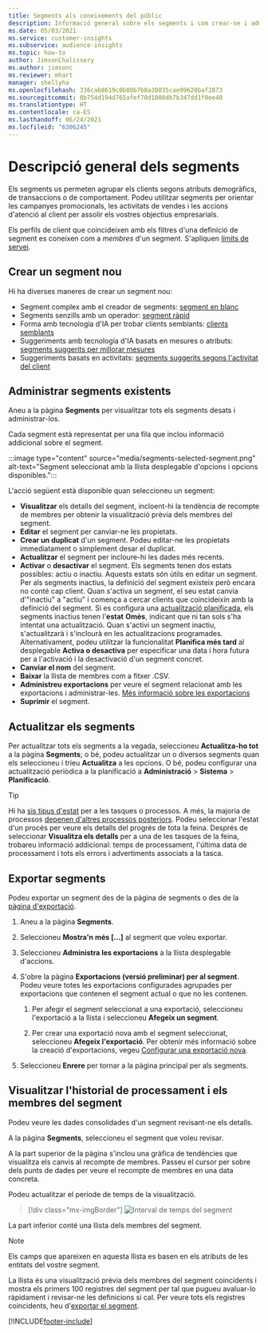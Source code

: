 ```yaml
---
title: Segments als coneixements del públic
description: Informació general sobre els segments i com crear-ne i administrar-los.
ms.date: 05/03/2021
ms.service: customer-insights
ms.subservice: audience-insights
ms.topic: how-to
author: JimsonChalissery
ms.author: jimsonc
ms.reviewer: mhart
manager: shellyha
ms.openlocfilehash: 336cab8619c0b80b7b8a38035cae99620baf2873
ms.sourcegitcommit: 0b754d194d765afef70d1008db7b347dd1f0ee40
ms.translationtype: HT
ms.contentlocale: ca-ES
ms.lasthandoff: 06/24/2021
ms.locfileid: "6306245"
---
```

# <a name="segments-overview"></a>Descripció general dels segments

Els segments us permeten agrupar els clients segons atributs demogràfics, de transaccions o de comportament. Podeu utilitzar segments per orientar les campanyes promocionals, les activitats de vendes i les accions d'atenció al client per assolir els vostres objectius empresarials.

Els perfils de client que coincideixen amb els filtres d'una definició de segment es coneixen com a *membres* d'un segment. S'apliquen [límits de servei](service-limits.md).

## <a name="create-a-new-segment"></a>Crear un segment nou

Hi ha diverses maneres de crear un segment nou: 

- Segment complex amb el creador de segments: [segment en blanc](segment-builder.md#create-a-new-segment)
- Segments senzills amb un operador: [segment ràpid](segment-builder.md#quick-segments)
- Forma amb tecnologia d'IA per trobar clients semblants: [clients semblants](find-similar-customer-segments.md)
- Suggeriments amb tecnologia d'IA basats en mesures o atributs: [segments suggerits per millorar mesures](suggested-segments.md)
- Suggeriments basats en activitats: [segments suggerits segons l'activitat del client](suggested-segments-activity.md)

## <a name="manage-existing-segments"></a>Administrar segments existents

Aneu a la pàgina **Segments** per visualitzar tots els segments desats i administrar-los.

Cada segment està representat per una fila que inclou informació addicional sobre el segment.

:::image type="content" source="media/segments-selected-segment.png" alt-text="Segment seleccionat amb la llista desplegable d'opcions i opcions disponibles.":::

L'acció següent està disponible quan seleccioneu un segment:

- **Visualitzar** els detalls del segment, incloent-hi la tendència de recompte de membres per obtenir la visualització prèvia dels membres del segment.
- **Editar** el segment per canviar-ne les propietats.
- **Crear un duplicat** d'un segment. Podeu editar-ne les propietats immediatament o simplement desar el duplicat.
- **Actualitzar** el segment per incloure-hi les dades més recents.
- **Activar** o **desactivar** el segment. Els segments tenen dos estats possibles: actiu o inactiu. Aquests estats són útils en editar un segment. Per als segments inactius, la definició del segment existeix però encara no conté cap client. Quan s'activa un segment, el seu estat canvia d'"inactiu" a "actiu" i comença a cercar clients que coincideixin amb la definició del segment. Si es configura una [actualització planificada](system.md#schedule-tab), els segments inactius tenen l'**estat** **Omès**, indicant que ni tan sols s'ha intentat una actualització. Quan s'activi un segment inactiu, s'actualitzarà i s'inclourà en les actualitzacions programades.
  Alternativament, podeu utilitzar la funcionalitat **Planifica més tard** al desplegable **Activa o desactiva** per especificar una data i hora futura per a l'activació i la desactivació d'un segment concret.
- **Canviar el nom** del segment.
- **Baixar** la llista de membres com a fitxer .CSV.
- **Administreu exportacions** per veure el segment relacionat amb les exportacions i administrar-les. [Més informació sobre les exportacions](export-destinations.md)
- **Suprimir** el segment.

## <a name="refresh-segments"></a>Actualitzar els segments

Per actualitzar tots els segments a la vegada, seleccioneu **Actualitza-ho tot** a la pàgina **Segments**; o bé, podeu actualitzar un o diversos segments quan els seleccioneu i trieu **Actualitza** a les opcions. O bé, podeu configurar una actualització periòdica a la planificació a **Administració** > **Sistema** > **Planificació**.

> [!TIP]
> Hi ha [sis tipus d'estat](system.md#status-types) per a les tasques o processos. A més, la majoria de processos [depenen d'altres processos posteriors](system.md#refresh-policies). Podeu seleccionar l'estat d'un procés per veure els detalls del progrés de tota la feina. Després de seleccionar **Visualitza els detalls** per a una de les tasques de la feina, trobareu informació addicional: temps de processament, l'última data de processament i tots els errors i advertiments associats a la tasca.

## <a name="export-segments"></a>Exportar segments

Podeu exportar un segment des de la pàgina de segments o des de la [pàgina d'exportació](export-destinations.md). 

1. Aneu a la pàgina **Segments**.

1. Seleccioneu **Mostra'n més [...]** al segment que voleu exportar.

1. Seleccioneu **Administra les exportacions** a la llista desplegable d'accions.

1. S'obre la pàgina **Exportacions (versió preliminar) per al segment**. Podeu veure totes les exportacions configurades agrupades per exportacions que contenen el segment actual o que no les contenen.

   1. Per afegir el segment seleccionat a una exportació, seleccioneu l'exportació a la llista i seleccioneu **Afegeix un segment**.

   1. Per crear una exportació nova amb el segment seleccionat, seleccioneu **Afegeix l'exportació**. Per obtenir més informació sobre la creació d'exportacions, vegeu [Configurar una exportació nova](export-destinations.md#set-up-a-new-export).

1. Seleccioneu **Enrere** per tornar a la pàgina principal per als segments.

## <a name="view-processing-history-and-segment-members"></a>Visualitzar l'historial de processament i els membres del segment

Podeu veure les dades consolidades d'un segment revisant-ne els detalls.

A la pàgina **Segments**, seleccioneu el segment que voleu revisar.

A la part superior de la pàgina s'inclou una gràfica de tendències que visualitza els canvis al recompte de membres. Passeu el cursor per sobre dels punts de dades per veure el recompte de membres en una data concreta.

Podeu actualitzar el període de temps de la visualització.

> [!div class="mx-imgBorder"]
> ![Interval de temps del segment](media/segment-time-range.png "Interval de temps del segment")

La part inferior conté una llista dels membres del segment.

> [!NOTE]
> Els camps que apareixen en aquesta llista es basen en els atributs de les entitats del vostre segment.
>
>La llista és una visualització prèvia dels membres del segment coincidents i mostra els primers 100 registres del segment per tal que pugueu avaluar-lo ràpidament i revisar-ne les definicions si cal. Per veure tots els registres coincidents, heu d'[exportar el segment](export-destinations.md).

[!INCLUDE[footer-include](../includes/footer-banner.md)] 
